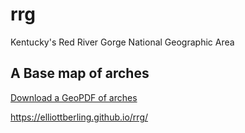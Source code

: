 # rrg
Kentucky's Red River Gorge National Geographic Area
## A Base map of arches

[Download a GeoPDF of arches](basemap/rrg.pdf)

 https://elliottberling.github.io/rrg/